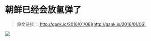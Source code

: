 # 朝鲜已经会放氢弹了

> 原文链接：[http://gank.io/2016/01/06](http://gank.io/2016/01/06)

![](http://ww3.sinaimg.cn/large/7a8aed7bjw1ezplg7s8mdj20xc0m8jwf.jpg)

